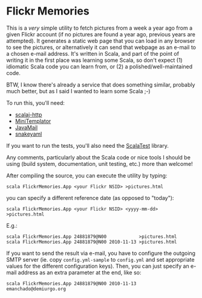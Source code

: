 Flickr Memories
===============

This is a *very* simple utility to fetch pictures from a week a year
ago from a given Flickr account (if no pictures are found a year ago,
previous years are attempted). It generates a static web page that you
can load in any browser to see the pictures, or alternatively it can
send that webpage as an e-mail to a chosen e-mail address. It's
written in Scala, and part of the point of writing it in the first
place was learning some Scala, so don't expect (1) idiomatic Scala
code you can learn from, or (2) a polished/well-maintained code.

BTW, I know there's already a service that does something similar,
probably much better, but as I said I wanted to learn some Scala ;-)

To run this, you'll need:

* [scalaj-http](https://github.com/scalaj/scalaj-http)
* [MiniTemplator](http://www.source-code.biz/MiniTemplator/)
* [JavaMail](http://www.gnu.org/software/classpathx/javamail/javamail.html)
* [snakeyaml](http://code.google.com/p/snakeyaml/)

If you want to run the tests, you'll also need the
[ScalaTest](http://www.scalatest.org/) library.

Any comments, particularly about the Scala code or nice tools I should
be using (build system, documentation, unit testing, etc.) more than
welcome!

After compiling the source, you can execute the utility by typing:

    scala FlickrMemories.App <your Flickr NSID> >pictures.html

you can specify a different reference date (as opposed to "today"):

    scala FlickrMemories.App <your Flickr NSID> <yyyy-mm-dd> >pictures.html

E.g.:

    scala FlickrMemories.App 24881879@N00            >pictures.html
    scala FlickrMemories.App 24881879@N00 2010-11-13 >pictures.html

If you want to send the result via e-mail, you have to configure the
outgoing SMTP server (ie. copy `config.yml-sample` to `config.yml` and
set appropriate values for the different configuration keys). Then,
you can just specify an e-mail address as an extra parameter at the
end, like so:

    scala FlickrMemories.App 24881879@N00 2010-11-13 emanchado@demiurgo.org
